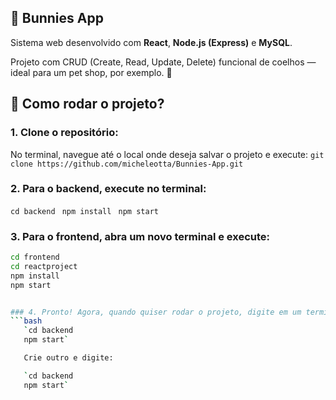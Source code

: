 ## 🐇 Bunnies App

Sistema web desenvolvido com **React**, **Node.js (Express)** e **MySQL**.

Projeto com CRUD (Create, Read, Update, Delete) funcional de coelhos — ideal para um pet shop, por exemplo. 🐰

## 💭 Como rodar o projeto? 

### 1. Clone o repositório:
No terminal, navegue até o local onde deseja salvar o projeto e execute: 
 `git clone https://github.com/micheleotta/Bunnies-App.git`


### 2. Para o backend, execute no terminal:
`cd backend `
` npm install `
` npm start`


### 3. Para o frontend, abra um novo terminal e execute:
   
```bash
cd frontend
cd reactproject
npm install
npm start


### 4. Pronto! Agora, quando quiser rodar o projeto, digite em um terminal:
```bash
   `cd backend
   npm start`

   Crie outro e digite:

   `cd backend
   npm start`
